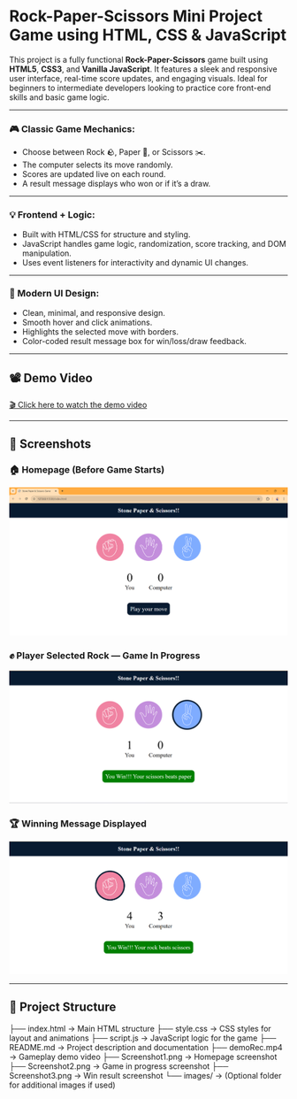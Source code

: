 # Rock-Paper-Scissors Mini Project Game using HTML, CSS & JavaScript

This project is a fully functional **Rock-Paper-Scissors** game built using **HTML5**, **CSS3**, and **Vanilla JavaScript**. It features a sleek and responsive user interface, real-time score updates, and engaging visuals. Ideal for beginners to intermediate developers looking to practice core front-end skills and basic game logic.

---

### 🎮 Classic Game Mechanics:
- Choose between Rock 🪨, Paper 📄, or Scissors ✂️.
- The computer selects its move randomly.
- Scores are updated live on each round.
- A result message displays who won or if it’s a draw.

---

### 💡 Frontend + Logic:
- Built with HTML/CSS for structure and styling.
- JavaScript handles game logic, randomization, score tracking, and DOM manipulation.
- Uses event listeners for interactivity and dynamic UI changes.

---

### 🎨 Modern UI Design:
- Clean, minimal, and responsive design.
- Smooth hover and click animations.
- Highlights the selected move with borders.
- Color-coded result message box for win/loss/draw feedback.

---


## 📽️ Demo Video

[🎬 Click here to watch the demo video](./demoRec.mp4)

---

## 📸 Screenshots

### 🏠 Homepage (Before Game Starts)
![Homepage](./Screenshot1.png)

### ✊ Player Selected Rock — Game In Progress
![In Game](./Screenshot2.png)

### 🏆 Winning Message Displayed
![Win Screen](./Screenshot3.png)

---

## 📁 Project Structure
├── index.html → Main HTML structure
├── style.css → CSS styles for layout and animations
├── script.js → JavaScript logic for the game
├── README.md → Project description and documentation
├── demoRec.mp4 → Gameplay demo video
├── Screenshot1.png → Homepage screenshot
├── Screenshot2.png → Game in progress screenshot
├── Screenshot3.png → Win result screenshot
└── images/ → (Optional folder for additional images if used)

